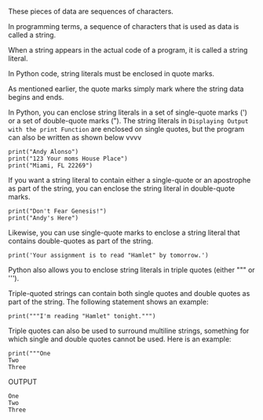 These pieces of data are sequences of characters. 

In programming terms, a sequence of characters that is used as data is called a string. 

When a string appears in the actual code of a program, it is called a string literal.

In Python code, string literals must be enclosed in quote marks. 

As mentioned earlier, the quote marks simply mark where the string data begins and ends.

In Python, you can enclose string literals in a set of single-quote marks (') or a set of double-quote marks ("). The string literals in ```Displaying Output with the print Function``` are enclosed on single quotes, but the program can also be written as shown below
vvvv
```
print("Andy Alonso")
print("123 Your moms House Place")
print("Miami, FL 22269")
```
If you want a string literal to contain either a single-quote or an apostrophe as part of the string, you can enclose the string literal in double-quote marks.
```
print("Don't Fear Genesis!")
print("Andy's Here")
```
Likewise, you can use single-quote marks to enclose a string literal that contains double-quotes as part of the string.
```
print('Your assignment is to read "Hamlet" by tomorrow.')
```
Python also allows you to enclose string literals in triple quotes (either """ or '''). 

Triple-quoted strings can contain both single quotes and double quotes as part of the string. The following statement shows an example:
```
print("""I'm reading "Hamlet" tonight.""")
```
Triple quotes can also be used to surround multiline strings, something for which single and double quotes cannot be used. Here is an example:
```
print("""One
Two
Three
```
OUTPUT
```
One
Two
Three
```
